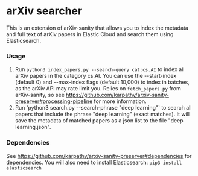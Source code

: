 # arXiv searcher
This is an extension of arXiv-sanity that allows you to index the metadata and full text of arXiv papers in Elastic Cloud and search them using Elasticsearch.

### Usage

1. Run `python3 index_papers.py --search-query cat:cs.AI` to index all arXiv papers in the category cs.AI. You can use the --start-index (default 0) and --max-index flags (default 10,000) to index in batches, as the arXiv API may rate limit you. Relies on `fetch_papers.py` from arXiv-sanity, so see https://github.com/karpathy/arxiv-sanity-preserver#processing-pipeline for more information.
2. Run 'python3 search.py --search-phrase "deep learning"` to search all papers that include the phrase "deep learning" (exact matches). It will save the metadata of matched papers as a json list to the file "deep learning.json".

### Dependencies

See https://github.com/karpathy/arxiv-sanity-preserver#dependencies for dependencies. You will also need to install Elasticsearch:
`pip3 install elasticsearch`